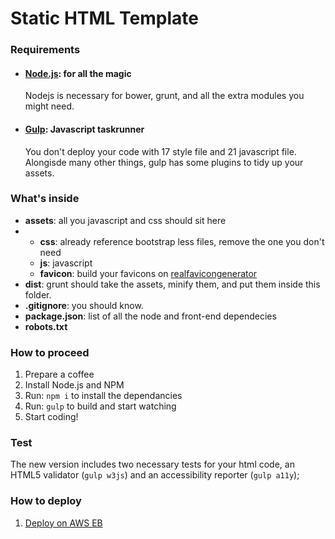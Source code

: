 # Static HTML Template

### Requirements

*   #### [Node.js](http://nodejs.org): for all the magic

    Nodejs is necessary for bower, grunt, and all the extra modules you might need.

*   #### [Gulp](http://gulp.com/): Javascript taskrunner

    You don't deploy your code with 17 style file and 21 javascript file. Alongisde many other things, gulp has some plugins to tidy up your assets.

### What's inside

*   **assets**: all you javascript and css should sit here
*   *   **css**: already reference bootstrap less files, remove the one you don't need
    *   **js**: javascript
    *   **favicon**: build your favicons on [realfavicongenerator](http://realfavicongenerator.net/)
*   **dist**: grunt should take the assets, minify them, and put them inside this folder.
*   **.gitignore**: you should know.
*   **package.json**: list of all the node and front-end dependecies
*   **robots.txt**

### How to proceed

1.  Prepare a coffee
2.  Install Node.js and NPM
3.  Run: `npm i` to install the dependancies
4.  Run: `gulp` to build and start watching
5.  Start coding!


### Test

The new version includes two necessary tests for your html code, an HTML5 validator (`gulp w3js`) and an accessibility reporter (`gulp a11y`);

### How to deploy

1.  [Deploy on AWS EB](https://devstand.prototype.rocks/standards/eb/)
